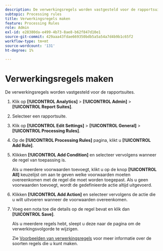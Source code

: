 ```yaml
---
description: De verwerkingsregels worden vastgesteld voor de rapportsuites.
subtopic: Processing rules
title: Verwerkingsregels maken
feature: Processing Rules
role: Admin
exl-id: e28380da-e499-4b73-8ae8-b62f847d10e1
source-git-commit: 429aaa43fdae669350bdb5a5a54a7d4b9b1c65f2
workflow-type: tm+mt
source-wordcount: '131'
ht-degree: 1%

---
```


# Verwerkingsregels maken

De verwerkingsregels worden vastgesteld voor de rapportsuites.

1. Klik op **[!UICONTROL Analytics]** > **[!UICONTROL Admin]** > **[!UICONTROL Report Suites]**.
1. Selecteer een rapportsuite.
1. Klik op **[!UICONTROL Edit Settings]** > **[!UICONTROL General]** > **[!UICONTROL Processing Rules]**.
1. Op de **[!UICONTROL Processing Rules]** pagina, klikt u **[!UICONTROL Add Rule]**.
1. Klikken **[!UICONTROL Add Condition]** en selecteer vervolgens wanneer de regel van toepassing is.

   Als u meerdere voorwaarden toevoegt, klikt u op de knop **[!UICONTROL All]** keuzelijst om aan te geven welke voorwaarden moeten overeenkomen met de regel die moet worden toegepast. Als u geen voorwaarden toevoegt, wordt de gedefinieerde actie altijd uitgevoerd.

1. Klikken **[!UICONTROL Add Action]** en selecteer vervolgens de actie die u wilt uitvoeren wanneer de voorwaarden overeenkomen.
1. Voeg een nota toe die details op de regel bevat en klik dan **[!UICONTROL Save]**.

   Als u meerdere regels hebt, sleept u deze naar de pagina om de verwerkingsvolgorde te wijzigen.

   Zie [Voorbeelden van verwerkingsregels](/help/admin/admin/c-manage-report-suites/c-edit-report-suites/general/c-processing-rules/processing-rules-examples/processing-rules-examples.md) voor meer informatie over de soorten regels die u kunt maken.
